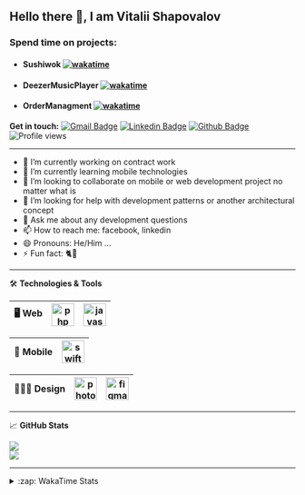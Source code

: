 ## Hello there 👋, I am Vitalii Shapovalov

### Spend time on projects: 

- #### Sushiwok [![wakatime](https://wakatime.com/badge/user/ee520ee9-0433-4c16-97dd-3a16a2e02fd4/project/89cf8f0f-b9f1-46ad-b171-bda57a33475a.svg)](https://wakatime.com/@reoxidant) <br>
- #### DeezerMusicPlayer [![wakatime](https://wakatime.com/badge/user/ee520ee9-0433-4c16-97dd-3a16a2e02fd4/project/b05c1915-e3be-45ac-80f8-75ee174cfa6e.svg)](https://wakatime.com/@reoxidant) <br>
- #### OrderManagment [![wakatime](https://wakatime.com/badge/user/ee520ee9-0433-4c16-97dd-3a16a2e02fd4/project/10c72232-cca2-46b2-bc83-0a8d5c5a668b.svg)](https://wakatime.com/@reoxidant) <br>

**Get in touch:**
[![Gmail Badge](https://img.shields.io/badge/-kupper133@gmail.com-c14438?style=flat&logo=Gmail&logoColor=white&link=mailto:kupper133@gmail.com)](mailto:kupper133@gmail.com) 
[![Linkedin Badge](https://img.shields.io/badge/-reoxidant-0072b1?style=flat&logo=Linkedin&logoColor=white&link=https://www.linkedin.com/in/reoxidant/)](https://www.linkedin.com/in/reoxidant/) [![Github Badge](https://img.shields.io/badge/-reoxidant-grey?style=flat&logo=github&logoColor=white&link=https://github.com/reoxidant/)](https://www.github.com/reoxidant/) ![Profile views](https://gpvc.arturio.dev/reoxidant)

---

- 🔭 I’m currently working on contract work
- 🌱 I’m currently learning mobile technologies
- 👯 I’m looking to collaborate on mobile or web development project no matter what is
- 🤔 I’m looking for help with development patterns or another architectural concept
- 💬 Ask me about any development questions
- 📫 How to reach me: facebook, linkedin
- 😄 Pronouns: He/Him ...
- ⚡ Fun fact: 🐈💨

---

🛠 **Technologies & Tools**

| 🖥 **Web** | <img src="https://cdn.icon-icons.com/icons2/2107/PNG/512/file_type_php_icon_130266.png" alt="php" width="40"/>  | <img src="https://cdn.icon-icons.com/icons2/2107/PNG/512/file_type_js_official_icon_130509.png" alt="javascript" width="40"/>|
|:--------------------------------------------------:|:--------------------------------------------------:|:--------------------------------------------------:|

| 📱 **Mobile** | <img src="https://cdn.icon-icons.com/icons2/643/PNG/512/swift-ios-bird-animal-figure-brand_icon-icons.com_59300.png" alt="swift" width="40"/> | 
|:--------------------------------------------------:|:--------------------------------------------------:|

| 🧑🏼‍🎨 **Design** | <img src="https://cdn.icon-icons.com/icons2/1088/PNG/512/1485282157-adobe-photoshop-raster-graphics-editor-cc-creative-cloud_78285.png" alt="photoshop" width="40" /> | <img src="https://cdn.icon-icons.com/icons2/2429/PNG/512/figma_logo_icon_147289.png" alt="figma" width="40" /> |
|:--------------------------------------------------:|:--------------------------------------------------:|:--------------------------------------------------:|

---

&#x1f4c8; **GitHub Stats** 
<!--<p><a href="https://github.com/reoxindat/reoxidant"><img align="center" src="https://github-readme-stats.vercel.app/api/top-langs/?username=reoxidant&hide=java,html&title_color=20232a&text_color=20232a&icon_color=2bbc8a"/></a></p> -->

<a href="https://github.com/anuraghazra/github-readme-stats">
  <img src="https://github-readme-stats.vercel.app/api?username=reoxidant&count_private=true&show_icons=true&title_color=EB4549" />
</a>

</br>

<a href="https://github.com/anuraghazra/github-readme-stats">
  <img src="https://github-readme-stats.vercel.app/api/top-langs/?username=reoxidant&langs_count=8&layout=compact&title_color=EB4549" />
</a>

---

<details>
  <summary>:zap: WakaTime Stats</summary>

<br />

<!--START_SECTION:waka-->
![Profile Views](http://img.shields.io/badge/Profile%20Views-0-blue)

![Lines of code](https://img.shields.io/badge/From%20Hello%20World%20I%27ve%20Written-55%20Thousand%20lines%20of%20code-blue)

**🐱 My GitHub Data** 

> 🏆 532 Contributions in the Year 2022
 > 
> 📦 142.6 kB Used in GitHub's Storage 
 > 
> 💼 Opted to Hire
 > 
> 📜 22 Public Repositories 
 > 
> 🔑 17 Private Repositories  
 > 
**I Mostly Code in Swift** 

```text
Swift                    18 repos            ████████████░░░░░░░░░░░░░   50.0% 
PHP                      10 repos            ███████░░░░░░░░░░░░░░░░░░   27.78% 
JavaScript               4 repos             ██░░░░░░░░░░░░░░░░░░░░░░░   11.11% 
Objective-C              3 repos             ██░░░░░░░░░░░░░░░░░░░░░░░   8.33% 
CSS                      1 repo              ░░░░░░░░░░░░░░░░░░░░░░░░░   2.78%

```



 Last Updated on 27/08/2022 01:55:55 UTC
<!--END_SECTION:waka-->

</details>

<!--
---

| 📢 **Find me elsewhere** | <a href="https://linkedin.com/in/reoxidant" target="blank"><img align="center" src="https://cdn.jsdelivr.net/npm/simple-icons@3.0.1/icons/linkedin.svg" alt="reoxidant" height="30" width="30" /></a> | <a href="https://fb.com/reoxidant" target="blank"><img align="center" src="https://cdn.jsdelivr.net/npm/simple-icons@3.0.1/icons/facebook.svg" alt="reoxidant" height="30" width="30" /></a> | <a href="https://stackoverflow.com/users/13626085" target="blank"><img align="center" src="https://cdn.jsdelivr.net/npm/simple-icons@3.0.1/icons/stackoverflow.svg" alt="13626085" height="30" width="30" /></a> | <a href="https://www.behance.net/enfatiko" target="blank"><img align="center" src="https://cdn.jsdelivr.net/npm/simple-icons@3.0.1/icons/behance.svg" alt="enfatiko" height="30" width="30" /></a> |
|:--------------------------------------------------:|:--------------------------------------------------:|:--------------------------------------------------:|:--------------------------------------------------:|:--------------------------------------------------:|
-->

